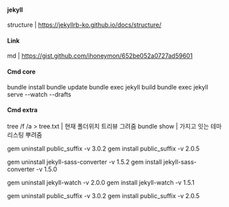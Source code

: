 #### jekyll 
structure | https://jekyllrb-ko.github.io/docs/structure/

#### Link
md | https://gist.github.com/ihoneymon/652be052a0727ad59601

#### Cmd core
bundle install
bundle update
bundle exec jekyll build
bundle exec jekyll serve --watch --drafts

#### Cmd extra

tree /f /a > tree.txt | 현재 폴더위치 트리뷰 그려줌
bundle show | 가지고 잇는 테마 리스팅 뿌려줌

gem uninstall public_suffix -v 3.0.2
gem install public_suffix -v 2.0.5

gem uninstall jekyll-sass-converter -v 1.5.2
gem install jekyll-sass-converter -v 1.5.0

gem uninstall jekyll-watch -v 2.0.0
gem install jekyll-watch -v 1.5.1

gem uninstall public_suffix -v 3.0.2
gem install public_suffix -v 2.0.5
